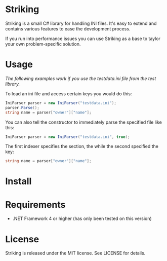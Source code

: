# Striking

Striking is a small C# library for handling INI files. 
It's easy to extend and contains various features to ease the development process.

If you run into performance issues you can use Striking as a base to taylor your own problem-specific solution.

# Usage

_The following examples work if you use the testdata.ini file from the test library._

To load an ini file and access certain keys you would do this:

```csharp
IniParser parser = new IniParser("testdata.ini");
parser.Parse();
string name = parser["owner"]["name"];
```

You can also tell the constructor to immediately parse the specified file like this:

```csharp
IniParser parser = new IniParser("testdata.ini", true);
```

The first indexer specifies the section, the while the second specified the key:

```csharp
string name = parser["owner"]["name"];
```

# Install

# Requirements

* .NET Framework 4 or higher (has only been tested on this version)

# License

Striking is released under the MIT license. See LICENSE for details.
